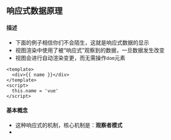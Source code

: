 ## 响应式数据原理
 
#### 描述

* 下面的例子相信你们不会陌生，这就是响应式数据的显示
* 视图渲染中使用了被“响应式”观察到的数据，一旦数据发生改变
* 视图会进行自动渲染变更，而无需操作`dom`元素

```vue
<template>
  <div>{{ name }}</div>
</template>
<script>
  this.name = 'vue'
</script>
```

#### 基本概念

* 这种响应式的机制，核心机制是：**观察者模式**
* 


